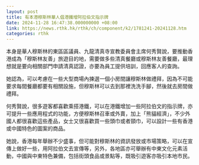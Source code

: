 ```yaml
---
layout: post
title: 有本港穆斯林華人倡港鐵增阿拉伯文指示牌
date: 2024-11-28 16:47:38.000000000 +08:00
link: https://news.rthk.hk/rthk/ch/component/k2/1781241-20241128.htm
categories: rthk
---
```


本身是華人穆斯林的東區區議員、九龍清真寺宣教委員會主席何秀賢說，要推動香港成為「穆斯林友善」旅遊目的地，需要做多些清真餐廳或穆斯林友善餐廳，最理想就是要向相關部門申請清真認證，亦要為員工提供培訓，回應客人的查詢。

她認為，可以考慮在一些大型商場內揀選一個小房間讓穆斯林做禮拜，因為不可能要求每間餐廳都要有相關設施，但穆斯林可以去到那裡洗洗手腳，然後就去房間做禮拜。

何秀賢說，很多遊客都喜歡乘搭港鐵，可以在港鐵增加一些阿拉伯文的指示牌，亦可提升一些應用程式的功能，方便穆斯林召車或外賣，加上「熊貓經濟」，不少外國人都很喜歡這些產品，女士又很喜歡買一些頭巾或者頸巾，可以設計一些有香港或中國特色的圖案的商品。

她說，香港每年舉辦不少盛事，但可能對穆斯林的資訊發放或市場策略，可以在宣傳上做好一些，用阿拉伯文去宣傳等，另外，各地區亦可舉辦有中東文化元素活動，中國與中東特色兼備，包括街頭食品或景點等，既吸引遊客亦吸引本地市民。
